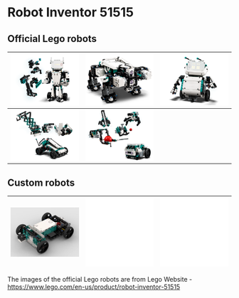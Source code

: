 # Robot Inventor 51515 #

## Official Lego robots ##
|[![blast](./images/51515_blast.png)](./blast)|[![gelo](./images/51515_gelo.png)](./gelo)|[![charlie](./images/51515_charlie.png)](./charlie)|
|--|--|--|
|[![mvp](./images/51515_mvp.png)](./mvp)|[![tricky](./images/51515_tricky.png)](./tricky)||

## Custom robots ##
|[![steerbot](./images/steerbot.jpg)](./steerbot)|[![placeholder](./images/placeholder.png)](./)|[![placeholder](./images/placeholder.png)](./)|
|--|--|--|

The images of the official Lego robots are from Lego Website - https://www.lego.com/en-us/product/robot-inventor-51515
